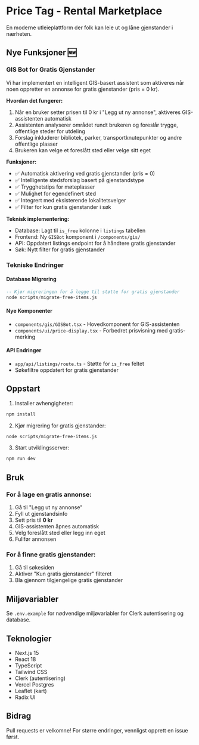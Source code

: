 # Price Tag - Rental Marketplace

En moderne utleieplattform der folk kan leie ut og låne gjenstander i nærheten.

## Nye Funksjoner 🆕

### GIS Bot for Gratis Gjenstander
Vi har implementert en intelligent GIS-basert assistent som aktiveres når noen oppretter en annonse for gratis gjenstander (pris = 0 kr).

**Hvordan det fungerer:**
1. Når en bruker setter prisen til 0 kr i "Legg ut ny annonse", aktiveres GIS-assistenten automatisk
2. Assistenten analyserer området rundt brukeren og foreslår trygge, offentlige steder for utdeling
3. Forslag inkluderer bibliotek, parker, transportknutepunkter og andre offentlige plasser
4. Brukeren kan velge et foreslått sted eller velge sitt eget

**Funksjoner:**
- ✅ Automatisk aktivering ved gratis gjenstander (pris = 0)
- ✅ Intelligente stedsforslag basert på gjenstandstype
- ✅ Trygghetstips for møteplasser
- ✅ Mulighet for egendefinert sted
- ✅ Integrert med eksisterende lokalitetsvelger
- ✅ Filter for kun gratis gjenstander i søk

**Teknisk implementering:**
- Database: Lagt til `is_free` kolonne i `listings` tabellen
- Frontend: Ny `GISBot` komponent i `/components/gis/`
- API: Oppdatert listings endpoint for å håndtere gratis gjenstander
- Søk: Nytt filter for gratis gjenstander

### Tekniske Endringer

#### Database Migrering
```sql
-- Kjør migreringen for å legge til støtte for gratis gjenstander
node scripts/migrate-free-items.js
```

#### Nye Komponenter
- `components/gis/GISBot.tsx` - Hovedkomponent for GIS-assistenten
- `components/ui/price-display.tsx` - Forbedret prisvisning med gratis-merking

#### API Endringer
- `app/api/listings/route.ts` - Støtte for `is_free` feltet
- Søkefiltre oppdatert for gratis gjenstander

## Oppstart

1. Installer avhengigheter:
```bash
npm install
```

2. Kjør migrering for gratis gjenstander:
```bash
node scripts/migrate-free-items.js
```

3. Start utviklingsserver:
```bash
npm run dev
```

## Bruk

### For å lage en gratis annonse:
1. Gå til "Legg ut ny annonse"
2. Fyll ut gjenstandsinfo
3. Sett pris til **0 kr**
4. GIS-assistenten åpnes automatisk
5. Velg foreslått sted eller legg inn eget
6. Fullfør annonsen

### For å finne gratis gjenstander:
1. Gå til søkesiden
2. Aktiver "Kun gratis gjenstander" filteret
3. Bla gjennom tilgjengelige gratis gjenstander

## Miljøvariabler

Se `.env.example` for nødvendige miljøvariabler for Clerk autentisering og database.

## Teknologier

- Next.js 15
- React 18
- TypeScript
- Tailwind CSS
- Clerk (autentisering)
- Vercel Postgres
- Leaflet (kart)
- Radix UI

## Bidrag

Pull requests er velkomne! For større endringer, vennligst opprett en issue først.
